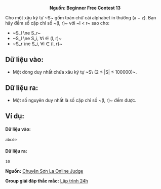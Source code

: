 **<center>Nguồn: Beginner Free Contest 13</center>**

Cho một xâu ký tự ~S~ gồm toàn chữ cái alphabet in thường (`a` − `z`). Bạn hãy đếm số cặp chỉ số ~(l, r)~ với ~l < r~ sao cho:
- ~S_l \ne S_r~
- ~S_l \ne S_i, ∀i ∈ (l, r)~
- ~S_r \ne S_i, ∀i ∈ (l, r)~

## Dữ liệu vào:
- Một dòng duy nhất chứa xâu ký tự ~S\ (2 ≤ |S| ≤ 100000)~.

## Dữ liệu ra:
- Một số nguyên duy nhất là số cặp chỉ số ~(l, r)~ đếm được.

## Ví dụ:
#### Dữ liệu vào:
```
abcde
```

#### Dữ liệu ra:
```
10
```
**Nguồn:** [Chuyên Sơn La Online Judge](http://csloj.ddns.net/)

**Group giải đáp thắc mắc:** [Lập trình 24h](https://www.facebook.com/groups/1386904321519984)